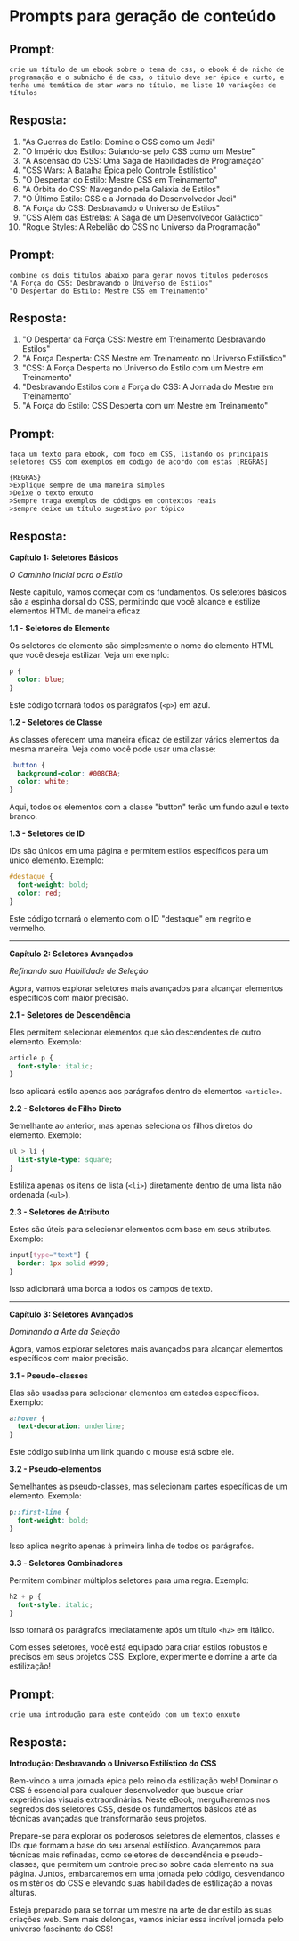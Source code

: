 # Prompts para geração de conteúdo

## Prompt:
```chatgpt
crie um título de um ebook sobre o tema de css, o ebook é do nicho de programação e o subnicho é de css, o titulo deve ser épico e curto, e tenha uma temática de star wars no título, me liste 10 variações de títulos
```
## Resposta:
1. "As Guerras do Estilo: Domine o CSS como um Jedi"
2. "O Império dos Estilos: Guiando-se pelo CSS como um Mestre"
3. "A Ascensão do CSS: Uma Saga de Habilidades de Programação"
4. "CSS Wars: A Batalha Épica pelo Controle Estilístico"
5. "O Despertar do Estilo: Mestre CSS em Treinamento"
6. "A Órbita do CSS: Navegando pela Galáxia de Estilos"
7. "O Último Estilo: CSS e a Jornada do Desenvolvedor Jedi"
8. "A Força do CSS: Desbravando o Universo de Estilos"
9. "CSS Além das Estrelas: A Saga de um Desenvolvedor Galáctico"
10. "Rogue Styles: A Rebelião do CSS no Universo da Programação"


## Prompt:
```
combine os dois titulos abaixo para gerar novos títulos poderosos
"A Força do CSS: Desbravando o Universo de Estilos"
"O Despertar do Estilo: Mestre CSS em Treinamento"
```
## Resposta:
1. "O Despertar da Força CSS: Mestre em Treinamento Desbravando Estilos"
2. "A Força Desperta: CSS Mestre em Treinamento no Universo Estilístico"
3. "CSS: A Força Desperta no Universo do Estilo com um Mestre em Treinamento"
4. "Desbravando Estilos com a Força do CSS: A Jornada do Mestre em Treinamento"
5. "A Força do Estilo: CSS Desperta com um Mestre em Treinamento"


## Prompt:
```
faça um texto para ebook, com foco em CSS, listando os principais seletores CSS com exemplos em código de acordo com estas [REGRAS]

{REGRAS}
>Explique sempre de uma maneira simples
>Deixe o texto enxuto
>Sempre traga exemplos de códigos em contextos reais
>sempre deixe um título sugestivo por tópico
```
## Resposta:
**Capítulo 1: Seletores Básicos**

*O Caminho Inicial para o Estilo*

Neste capítulo, vamos começar com os fundamentos. Os seletores básicos são a espinha dorsal do CSS, permitindo que você alcance e estilize elementos HTML de maneira eficaz.

**1.1 - Seletores de Elemento**

Os seletores de elemento são simplesmente o nome do elemento HTML que você deseja estilizar. Veja um exemplo:

```css
p {
  color: blue;
}
```

Este código tornará todos os parágrafos (`<p>`) em azul.

**1.2 - Seletores de Classe**

As classes oferecem uma maneira eficaz de estilizar vários elementos da mesma maneira. Veja como você pode usar uma classe:

```css
.button {
  background-color: #008CBA;
  color: white;
}
```

Aqui, todos os elementos com a classe "button" terão um fundo azul e texto branco.

**1.3 - Seletores de ID**

IDs são únicos em uma página e permitem estilos específicos para um único elemento. Exemplo:

```css
#destaque {
  font-weight: bold;
  color: red;
}
```

Este código tornará o elemento com o ID "destaque" em negrito e vermelho.

---

**Capítulo 2: Seletores Avançados**

*Refinando sua Habilidade de Seleção*

Agora, vamos explorar seletores mais avançados para alcançar elementos específicos com maior precisão.

**2.1 - Seletores de Descendência**

Eles permitem selecionar elementos que são descendentes de outro elemento. Exemplo:

```css
article p {
  font-style: italic;
}
```

Isso aplicará estilo apenas aos parágrafos dentro de elementos `<article>`.

**2.2 - Seletores de Filho Direto**

Semelhante ao anterior, mas apenas seleciona os filhos diretos do elemento. Exemplo:

```css
ul > li {
  list-style-type: square;
}
```

Estiliza apenas os itens de lista (`<li>`) diretamente dentro de uma lista não ordenada (`<ul>`).

**2.3 - Seletores de Atributo**

Estes são úteis para selecionar elementos com base em seus atributos. Exemplo:

```css
input[type="text"] {
  border: 1px solid #999;
}
```

Isso adicionará uma borda a todos os campos de texto.

---

**Capítulo 3: Seletores Avançados**

*Dominando a Arte da Seleção*

Agora, vamos explorar seletores mais avançados para alcançar elementos específicos com maior precisão.

**3.1 - Pseudo-classes**

Elas são usadas para selecionar elementos em estados específicos. Exemplo:

```css
a:hover {
  text-decoration: underline;
}
```

Este código sublinha um link quando o mouse está sobre ele.

**3.2 - Pseudo-elementos**

Semelhantes às pseudo-classes, mas selecionam partes específicas de um elemento. Exemplo:

```css
p::first-line {
  font-weight: bold;
}
```

Isso aplica negrito apenas à primeira linha de todos os parágrafos.

**3.3 - Seletores Combinadores**

Permitem combinar múltiplos seletores para uma regra. Exemplo:

```css
h2 + p {
  font-style: italic;
}
```

Isso tornará os parágrafos imediatamente após um título `<h2>` em itálico.

Com esses seletores, você está equipado para criar estilos robustos e precisos em seus projetos CSS. Explore, experimente e domine a arte da estilização!


## Prompt:
```
crie uma introdução para este conteúdo com um texto enxuto
```
## Resposta:
**Introdução: Desbravando o Universo Estilístico do CSS**

Bem-vindo a uma jornada épica pelo reino da estilização web! Dominar o CSS é essencial para qualquer desenvolvedor que busque criar experiências visuais extraordinárias. Neste eBook, mergulharemos nos segredos dos seletores CSS, desde os fundamentos básicos até as técnicas avançadas que transformarão seus projetos.

Prepare-se para explorar os poderosos seletores de elementos, classes e IDs que formam a base do seu arsenal estilístico. Avançaremos para técnicas mais refinadas, como seletores de descendência e pseudo-classes, que permitem um controle preciso sobre cada elemento na sua página. Juntos, embarcaremos em uma jornada pelo código, desvendando os mistérios do CSS e elevando suas habilidades de estilização a novas alturas.

Esteja preparado para se tornar um mestre na arte de dar estilo às suas criações web. Sem mais delongas, vamos iniciar essa incrível jornada pelo universo fascinante do CSS!